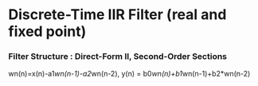 Discrete-Time IIR Filter (real and fixed point)
=========
### Filter Structure : Direct-Form II, Second-Order Sections
wn(n)=x(n)-a1*wn(n-1)-a2*wn(n-2),
y(n) = b0*wn(n)+b1*wn(n-1)+b2*wn(n-2)
